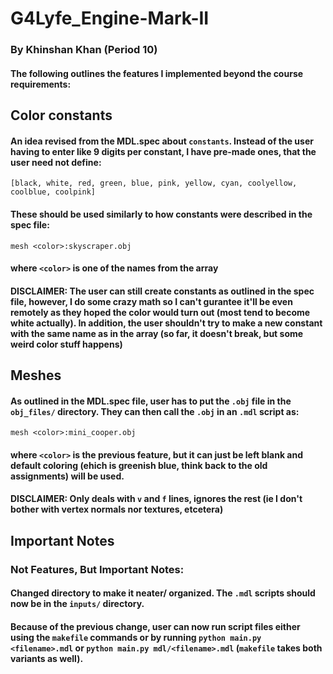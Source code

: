 # G4Lyfe_Engine-Mark-II

### By Khinshan Khan (Period 10)

#### The following outlines the features I implemented beyond the course requirements:

## Color constants

#### An idea revised from the MDL.spec about `constants`. Instead of the user having to enter like 9 digits per constant, I have pre-made ones, that the user need not define:

`[black, white, red, green, blue, pink, yellow, cyan, coolyellow, coolblue, coolpink]`

#### These should be used similarly to how constants were described in the spec file:

`mesh <color>:skyscraper.obj`

#### where `<color>` is one of the names from the array

#### DISCLAIMER: The user can still create constants as outlined in the spec file, however, I do some crazy math so I can't gurantee it'll be even remotely as they hoped the color would turn out (most tend to become white actually). In addition, the user shouldn't try to make a new constant with the same name as in the array (so far, it doesn't break, but some weird color stuff happens)

## Meshes

#### As outlined in the MDL.spec file, user has to put the `.obj` file in the `obj_files/` directory. They can then call the `.obj` in an `.mdl` script as:

`mesh <color>:mini_cooper.obj`

#### where `<color>` is the previous feature, but it can just be left blank and default coloring (ehich is greenish blue, think back to the old assignments) will be used.

#### DISCLAIMER: Only deals with `v` and `f` lines, ignores the rest (ie I don't bother with vertex normals nor textures, etcetera)

## Important Notes

### Not Features, But Important Notes:

#### Changed directory to make it neater/ organized. The `.mdl` scripts should now be in the `inputs/` directory.

#### Because of the previous change, user can now run script files either using the `makefile` commands or by running `python main.py <filename>.mdl` or `python main.py mdl/<filename>.mdl` (`makefile` takes both variants as well).
